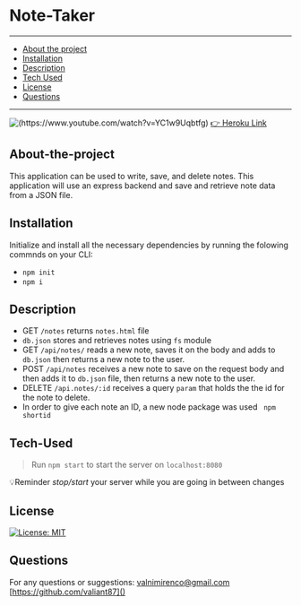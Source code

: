 # Note-Taker
---

- [About the project](#About-the-project)
- [Installation](#Installation)
- [Description](#Description)
- [Tech Used](#Tech-Used)
- [License](#License)
- [Questions](#Questions)
---
![(https://www.youtube.com/watch?v=YC1w9Uqbtfg)](assets/note-taker.png)
[👉 Heroku Link]()

## About-the-project

This application can be used to write, save, and delete notes. This application will use an express backend and save and retrieve note data from a JSON file.

## Installation

Initialize and install  all the necessary dependencies by running the folowing commnds on your CLI:
* `npm init` 
* `npm i`   

## Description
 * GET `/notes` returns `notes.html` file
 * `db.json` stores and retrieves notes using `fs` module
 * GET `/api/notes/` reads a new note, saves it on the body and adds to `db.json` then returns a new note to the user.
 * POST `/api/notes` receives a new note to save on the request body and then adds it to `db.json` file, then returns a new note to the user.
 * DELETE `/api.notes/:id` receives a query `param` that holds the the id for the note to delete.
*  In order to give each note an ID, a new node package was used ` npm shortid` 

## Tech-Used

>Run `npm start` to start the server on `localhost:8080`

💡Reminder *stop/start* your server while you are going in between changes

## License
[![License: MIT](https://img.shields.io/badge/License-MIT-yellow.svg)](https://opensource.org/licenses/MIT)

## Questions
For any questions or suggestions:
[valnimirenco@gmail.com]()
[https://github.com/valiant87]()



